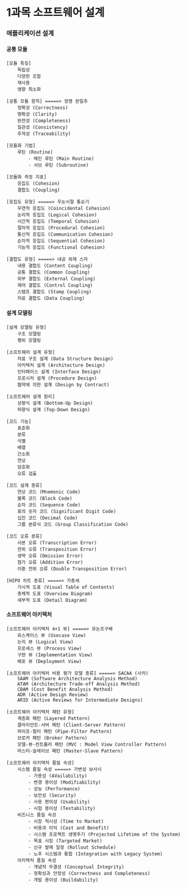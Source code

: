 1과목 소프트웨어 설계
=======================

### 애플리케이션 설계

#### 공통 모듈
    [모듈 특징]
        독립성
        다양한 조합
        재사용
        영향 최소화

    [공통 모듈 원칙] =====> 정명 완일추
        정확성 (Correctness)
        명확성 (Clarity)
        완전성 (Completeness)
        일관성 (Consistency)
        추적성 (Traceability)

    [모듈화 기법]
        루틴 (Routine)
            - 메인 루틴 (Main Routine)
            - 서브 루틴 (Subroutine)

    [모듈화 측정 지표]
        응집도 (Cohesion)
        결합도 (Coupling)

    [응집도 유형] =====> 우논시절 통순기
        우연적 응집도 (Coincidental Cohesion)
        논리적 응집도 (Logical Cohesion)
        시간적 응집도 (Temporal Cohesion)
        절차적 응집도 (Procedural Cohesion) 
        통신적 응집도 (Communication Cohesion)
        순차적 응집도 (Sequential Cohesion)
        기능적 응집도 (Functional Cohesion)

    [결합도 유형] =====> 내공 외제 스자
        내용 결합도 (Content Coupling)
        공통 결합도 (Common Coupling)
        외부 결합도 (External Coupling)
        제어 결합도 (Control Coupling)
        스탬프 결합도 (Stamp Coupling)
        자료 결합도 (Data Coupling)

#### 설계 모델링
    [설계 모델링 유형]
        구조 모델링
        행위 모델링
    
    [소프트웨어 설계 유형]
        자료 구조 설계 (Data Structure Design)
        아키텍처 설계 (Architecture Design)
        인터페이스 설계 (Interface Design)
        프로시저 설계 (Procedure Design)
        협약에 의한 설계 (Design by Contract)

    [소프트웨어 설계 원리]
        상향식 설계 (Bottom-Up Design)
        하향식 설계 (Top-Down Design)

    [코드 기능]
        표준화
        분류
        식별
        배열
        간소화
        연상
        암호화
        오류 검출

    [코드 설계 종류]
        연상 코드 (Mnemonic Code)
        블록 코드 (Block Code)
        순차 코드 (Sequence Code)
        표의 숫자 코드 (Significant Digit Code)
        십진 코드 (Decimal Code)
        그룹 분류식 코드 (Group Classification Code)

    [코드 오류 종류]
        사본 오류 (Transcription Error)
        전위 오류 (Transposition Error)
        생략 오류 (Omission Error)
        첨가 오류 (Addition Error)
        이중 전위 오류 (Double Transposition Error)

    [HIPO 차트 종류] =====> 가총세
        가시적 도표 (Visual Table of Contents)
        총체적 도표 (Overview Diagram)
        세부적 도표 (Detail Diagram)

#### 소프트웨어 아키텍처
    [소프트웨어 아키텍처 4+1 뷰] =====> 유논프구배
        유스케이스 뷰 (Usecase View)
        논리 뷰 (Logical View)
        프로세스 뷰 (Process View)
        구현 뷰 (Implementation View)
        배포 뷰 (Deployment View)

    [소프트웨어 아키텍처 비용 평가 모델 종류] =====> SACAA (사카)
        SAAM (Software Architecture Analysis Method)
        ATAM (Architecture Trade-off Analysis Method)
        CBAM (Cost Benefit Analysis Method)
        ADR (Active Design Review)
        ARID (Active Reviews for Intermediate Designs)

    [소프트웨어 아키텍처 패턴 유형]
        계층화 패턴 (Layered Pattern)
        클라이언트-서버 패턴 (Client-Server Pattern)
        파이프-필터 패턴 (Pipe-Filter Pattern)
        브로커 패턴 (Broker Pattern)
        모델-뷰-컨트롤러 패턴 (MVC : Model View Controller Pattern)
        마스터-슬레이브 패턴 (Master-Slave Pattern)

    [소프트웨어 아키텍처 품질 속성]
        시스템 품질 속성 =====> 가변성 보사시
            - 가용성 (AVailability)
            - 변경 용이성 (Modifiability)
            - 성능 (Performance)
            - 보안성 (Security)
            - 사용 편의성 (Usability)
            - 시험 용이성 (Testability)
        비즈니스 품질 속성
            - 시장 적시성 (Time to Market)
            - 비용과 이익 (Cost and Benefit)
            - 시스템 프로젝트 생명주기 (Projected Lifetime of the System)
            - 목표 시장 (Targeted Market)
            - 신규 발매 일정 (Rollout Schedule)
            - 노후 시스템과 통합 (Integration with Legacy System)
        아키텍처 품질 속성
            - 개념적 무결성 (Conceptual Integrity)
            - 정확성과 안정성 (Correctness and Completeness)
            - 개발 용이성 (Buildability)
